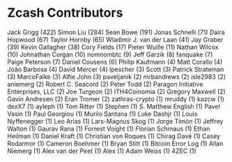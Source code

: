 Zcash Contributors
==================

Jack Grigg (422)
Simon Liu (284)
Sean Bowe (191)
Jonas Schnelli (71)
Daira Hopwood (67)
Taylor Hornby (65)
Wladimir J. van der Laan (41)
Jay Graber (39)
Kevin Gallagher (38)
Cory Fields (17)
Pieter Wuille (11)
Nathan Wilcox (10)
Johnathan Corgan (10)
nomnombtc (9)
Jeff Garzik (8)
fanquake (7)
Paige Peterson (7)
Daniel Cousens (6)
Philip Kaufmann (4)
Matt Corallo (4)
João Barbosa (4)
David Mercer (4)
lpescher (3)
Scott (3)
Patrick Strateman (3)
MarcoFalke (3)
Alfie John (3)
paveljanik (2)
mrbandrews (2)
isle2983 (2)
aniemerg (2)
Robert C. Seacord (2)
Peter Todd (2)
Paragon Initiative Enterprises, LLC (2)
Joe Turgeon (2)
ITH4Coinomia (2)
Gregory Maxwell (2)
Gavin Andresen (2)
Eran Tromer (2)
zathras-crypto (1)
mruddy (1)
kazcw (1)
dexX7 (1)
ayleph (1)
Tom Ritter (1)
Stephen (1)
S. Matthew English (1)
Pavel Vasin (1)
Paul Georgiou (1)
Murilo Santana (1)
Luke Dashjr (1)
Louis Nyffenegger (1)
Leo Arias (1)
Lars-Magnus Skog (1)
Jorge Timón (1)
Jeffrey Walton (1)
Gaurav Rana (1)
Forrest Voight (1)
Florian Schmaus (1)
Ethan Heilman (1)
Daniel Kraft (1)
Christian von Roques (1)
Chirag Davé (1)
Casey Rodarmor (1)
Cameron Boehmer (1)
Bryan Stitt (1)
Bitcoin Error Log (1)
Allan Niemerg (1)
Alex van der Peet (1)
Alex (1)
Adam Weiss (1)
4ZEC (1)
